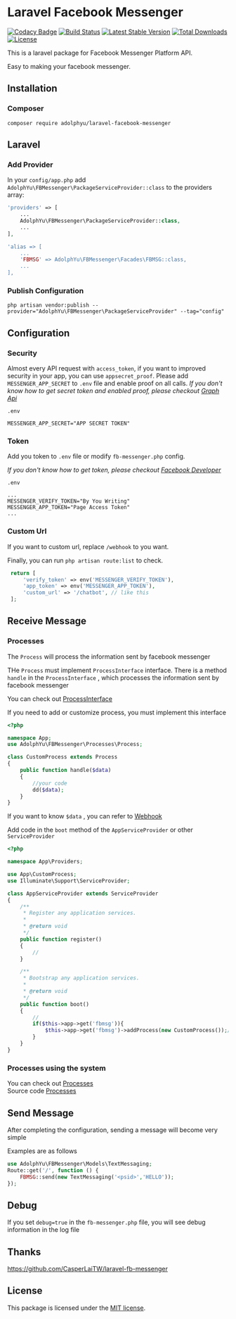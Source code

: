 # Laravel Facebook Messenger
[![Codacy Badge](https://api.codacy.com/project/badge/Grade/981a9e8571ce43da9c4f8307d4d35260)](https://app.codacy.com/manual/AdolphYu/laravel-facebook-messenger?utm_source=github.com&utm_medium=referral&utm_content=AdolphYu/laravel-facebook-messenger&utm_campaign=Badge_Grade_Dashboard)
[![Build Status](https://api.travis-ci.org/AdolphYu/laravel-facebook-messenger.svg)](https://travis-ci.org/AdolphYu/laravel-facebook-messenger)
[![Latest Stable Version](https://poser.pugx.org/adolphyu/laravel-facebook-messenger/v)](//packagist.org/packages/adolphyu/laravel-facebook-messenger)
[![Total Downloads](https://poser.pugx.org/adolphyu/laravel-facebook-messenger/downloads)](//packagist.org/packages/adolphyu/laravel-facebook-messenger)
[![License](https://poser.pugx.org/adolphyu/laravel-facebook-messenger/license)](//packagist.org/packages/adolphyu/laravel-facebook-messenger)

This is a laravel package for Facebook Messenger Platform API.

Easy to making your facebook messenger.

## Installation

### Composer

```shell
composer require adolphyu/laravel-facebook-messenger
```

## Laravel

### Add Provider
In your `config/app.php` add  `AdolphYu\FBMessenger\PackageServiceProvider::class` to the providers array:
```php
'providers' => [
    ...
    AdolphYu\FBMessenger\PackageServiceProvider::class,
    ...
],

'alias => [
    ...
    'FBMSG' => AdolphYu\FBMessenger\Facades\FBMSG::class,
    ...
],
```

### Publish Configuration
```shell
php artisan vendor:publish --provider="AdolphYu\FBMessenger\PackageServiceProvider" --tag="config"
```

## Configuration 

### Security

Almost every API request with `access_token`, if you want to improved security in your app,
you can use `appsecret_proof`. Please add `MESSENGER_APP_SECRET` to `.env` file and enable proof on all calls.
*If you don't know how to get secret token and enabled proof, please checkout [Graph Api](https://developers.facebook.com/docs/graph-api/securing-requests)*

`.env`
```
MESSENGER_APP_SECRET="APP SECRET TOKEN"
```

### Token
Add you token to `.env` file or modify `fb-messenger.php` config.

*If you don't know how to get token, please checkout [Facebook Developer](https://developers.facebook.com/docs/messenger-platform/quickstart)*


`.env`
```
...
MESSENGER_VERIFY_TOKEN="By You Writing"
MESSENGER_APP_TOKEN="Page Access Token"
...
```

### Custom Url
If you want to custom url, replace `/webhook` to you want.

Finally, you can run `php artisan route:list` to check.

```php
 return [
     'verify_token' => env('MESSENGER_VERIFY_TOKEN'),
     'app_token' => env('MESSENGER_APP_TOKEN'),
     'custom_url' => '/chatbot', // like this
 ];
```



## Receive Message

### Processes
The `Process` will process the information sent by facebook messenger

THe `Process` must implement `ProcessInterface` interface. 
There is a method `handle` in the `ProcessInterface` , which processes the information sent by facebook messenger

You can check out [ProcessInterface](https://github.com/AdolphYu/laravel-facebook-messenger/blob/master/src/Processes/ProcessInterface.php)

If you need to add or customize process, you must implement this interface

```php
<?php

namespace App;
use AdolphYu\FBMessenger\Processes\Process;

class CustomProcess extends Process
{
    public function handle($data)
    {
        //your code
        dd($data);
    }
}

```

If you want to know `$data` , you can refer to [Webhook](https://developers.facebook.com/docs/messenger-platform/reference/webhook-events)



Add code in the `boot` method of the `AppServiceProvider` or other `ServiceProvider`

```php
<?php

namespace App\Providers;

use App\CustomProcess;
use Illuminate\Support\ServiceProvider;

class AppServiceProvider extends ServiceProvider
{
    /**
     * Register any application services.
     *
     * @return void
     */
    public function register()
    {
        //
    }

    /**
     * Bootstrap any application services.
     *
     * @return void
     */
    public function boot()
    {
        //
        if($this->app->get('fbmsg')){
            $this->app->get('fbmsg')->addProcess(new CustomProcess());//like this
        }   
    }
}

```
### Processes using the system
You can check out [Processes](https://github.com/AdolphYu/laravel-facebook-messenger/blob/master/wiki/Process.md)<br>
Source code  [Processes](https://github.com/AdolphYu/laravel-facebook-messenger/tree/master/src/Processes)

## Send Message
After completing the configuration, sending a message will become very simple

Examples are as follows
```php
use AdolphYu\FBMessenger\Models\TextMessaging;
Route::get('/', function () {
    FBMSG::send(new TextMessaging('<psid>','HELLO'));
});

```

## Debug
If you set `debug=true` in the `fb-messenger.php` file, you will see debug information in the log file



## Thanks
https://github.com/CasperLaiTW/laravel-fb-messenger

## License

This package is licensed under the [MIT license](https://github.com/AdolphYu/laravel-facebook-messenger/blob/master/LICENSE).